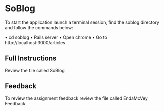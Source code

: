 <h1>SoBlog</h1>

To start the application launch a terminal session, find the soblog directory and follow the commands below:

•	cd soblog 
•	Rails server
•	Open chrome 
•	Go to  http://localhost:3000/articles 

<h2>Full Instructions </h2>
Review the file called SoBlog

<h2>Feedback </h2>
To review the assignment feedback review the file called EndaMcVey Feedback
